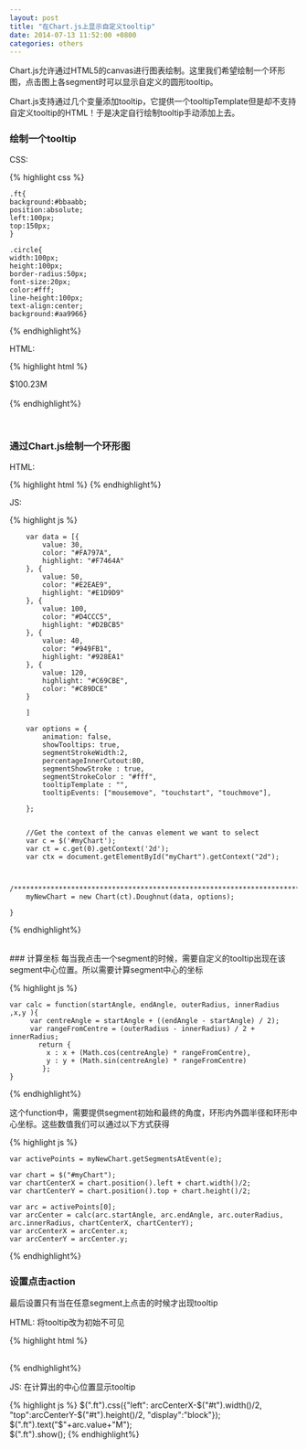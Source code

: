 ```yaml
---
layout: post
title: "在Chart.js上显示自定义tooltip"
date: 2014-07-13 11:52:00 +0800
categories: others
---
```


Chart.js允许通过HTML5的canvas进行图表绘制。这里我们希望绘制一个环形图，点击图上各segment时可以显示自定义的圆形tooltip。


Chart.js支持通过几个变量添加tooltip，它提供一个tooltipTemplate但是却不支持自定义tooltip的HTML！于是决定自行绘制tooltip手动添加上去。


### 绘制一个tooltip


CSS:

{% highlight css %}

    .ft{  
    background:#bbaabb;  
    position:absolute;  
    left:100px;  
    top:150px;  
    }  
      
    .circle{  
    width:100px;  
    height:100px;  
    border-radius:50px;  
    font-size:20px;  
    color:#fff;  
    line-height:100px;  
    text-align:center;  
    background:#aa9966}  
{% endhighlight%}


HTML:

{% highlight html %}
    <div id="t" class="ft circle">$100.23M</div>  
{% endhighlight%}

<br>


### 通过Chart.js绘制一个环形图

HTML:

{% highlight html %}
    <canvas id="myChart" width="390" height="390"></canvas> 
{% endhighlight%} 


JS:

{% highlight js %}

        var data = [{  
            value: 30,  
            color: "#FA797A",  
            highlight: "#F7464A"  
        }, {  
            value: 50,  
            color: "#E2EAE9",  
            highlight: "#E1D9D9"  
        }, {  
            value: 100,  
            color: "#D4CCC5",  
            highlight: "#D2BCB5"  
        }, {  
            value: 40,  
            color: "#949FB1",  
            highlight: "#928EA1"  
        }, {  
            value: 120,  
            highlight: "#C69CBE",  
            color: "#C89DCE"  
        }  
      
        ]  
      
        var options = {  
            animation: false,   
            showTooltips: true,  
            segmentStrokeWidth:2,  
            percentageInnerCutout:80,  
            segmentShowStroke : true,  
            segmentStrokeColor : "#fff",  
            tooltipTemplate : "",  
            tooltipEvents: ["mousemove", "touchstart", "touchmove"],  
              
        };  
      
      
        //Get the context of the canvas element we want to select  
        var c = $('#myChart');  
        var ct = c.get(0).getContext('2d');  
        var ctx = document.getElementById("myChart").getContext("2d");  
      
         
        /*************************************************************************/  
        myNewChart = new Chart(ct).Doughnut(data, options);  
      
    } 
{% endhighlight%} 
      
<br>        
### 计算坐标
每当我点击一个segment的时候，需要自定义的tooltip出现在该segment中心位置。所以需要计算segment中心的坐标

{% highlight js %}

    var calc = function(startAngle, endAngle, outerRadius, innerRadius ,x,y ){  
         var centreAngle = startAngle + ((endAngle - startAngle) / 2);  
         var rangeFromCentre = (outerRadius - innerRadius) / 2 + innerRadius;  
           return {  
             x : x + (Math.cos(centreAngle) * rangeFromCentre),  
             y : y + (Math.sin(centreAngle) * rangeFromCentre)  
            };  
    }
{% endhighlight%}  


这个function中，需要提供segment初始和最终的角度，环形内外圆半径和环形中心坐标。这些数值我们可以通过以下方式获得

{% highlight js %}

    var activePoints = myNewChart.getSegmentsAtEvent(e);  
                   
    var chart = $("#myChart");  
    var chartCenterX = chart.position().left + chart.width()/2;  
    var chartCenterY = chart.position().top + chart.height()/2;  
      
    var arc = activePoints[0];  
    var arcCenter = calc(arc.startAngle, arc.endAngle, arc.outerRadius, arc.innerRadius, chartCenterX, chartCenterY);  
    var arcCenterX = arcCenter.x;  
    var arcCenterY = arcCenter.y; 
{% endhighlight%} 
<br> 
### 设置点击action
最后设置只有当在任意segment上点击的时候才出现tooltip

HTML: 将tooltip改为初始不可见

{% highlight html %}
    <div id="t" class="ft circle" style="display:none" >$100.23M</div>  
{% endhighlight%}


JS: 在计算出的中心位置显示tooltip

{% highlight js %}
    $(".ft").css({"left": arcCenterX-$("#t").width()/2, "top":arcCenterY-$("#t").height()/2, "display":"block"});   
    $(".ft").text("$"+arc.value+"M");  
    $(".ft").show();
{% endhighlight%} 

